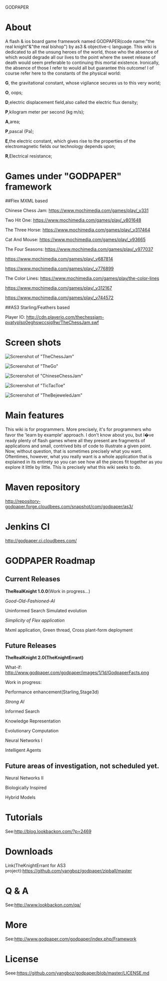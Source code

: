 GODPAPER

# About
A flash & ios board game framework named GODPAPER(code name:"the real knight"&"the real bishop") by as3 & objective-c language.
This wiki is dedicated to all the unsung heroes of the world, those who the absence of which
would degrade all our lives to the point where the sweet release of death would seem
preferable to continuing this mortal existence. Ironically, the absence of those I refer to
would all but guarantee this outcome!
I of course refer here to the constants of the physical world:

**G**, the gravitational constant, whose vigilance secures us to this very world;

**O**, oops;

**D**,electric displacement field,also called the electric flux density;

**P**,kilogram meter per second (kg m/s);

**A**,area;

**P**,pascal (Pa);

**E**,the electric constant, which gives rise to the properties of the electromagnetic fields our technology depends upon;

**R**,Electrical resistance;

# Games under "GODPAPER" framework

##Flex MXML based

Chinese Chess Jam: <a href="https://www.mochimedia.com/games/play/_v331">https://www.mochimedia.com/games/play/_v331</a>

Two Hit One: <a href="https://www.mochimedia.com/games/play/_v801648">https://www.mochimedia.com/games/play/_v801648</a>

The Three Horse: <a href="https://www.mochimedia.com/games/play/_v317464">https://www.mochimedia.com/games/play/_v317464</a>

Cat And Mouse: <a href="https://www.mochimedia.com/games/play/_v93665">https://www.mochimedia.com/games/play/_v93665</a>

The Four Seasons: <a href="https://www.mochimedia.com/games/play/_v977037">https://www.mochimedia.com/games/play/_v977037</a>

<a href="https://www.mochimedia.com/games/play/_v687814">https://www.mochimedia.com/games/play/_v687814</a>

<a href="https://www.mochimedia.com/games/play/_v776899">https://www.mochimedia.com/games/play/_v776899</a>

The Color Lines: <a href="https://www.mochimedia.com/games/play/the-color-lines">https://www.mochimedia.com/games/play/the-color-lines</a>

<a href="https://www.mochimedia.com/games/play/_v312167">https://www.mochimedia.com/games/play/_v312167</a>

<a href="https://www.mochimedia.com/games/play/_v744572">https://www.mochimedia.com/games/play/_v744572</a>

##AS3 Starling/Feathers based

Player IO: <a href="http://cdn.playerio.com/thechessjam-pvatyplso0eghswccsjq9w/TheChessJam.swf">http://cdn.playerio.com/thechessjam-pvatyplso0eghswccsjq9w/TheChessJam.swf</a>

# Screen shots

![Screenshot of "TheChessJam"](https://raw.github.com/yangboz/godpaper/master/TheKnightErrant/resources/screenshots/the_chess_jam.jpg)

![Screenshot of "TheGo"](https://raw.github.com/yangboz/godpaper/master/TheKnightErrant/resources/screenshots/the_go.jpg)

![Screenshot of "ChineseChessJam"](https://raw.github.com/yangboz/godpaper/master/TheKnightErrant/resources/screenshots/chinese_chess_jam.jpg)

![Screenshot of "TicTacToe"](https://raw.github.com/yangboz/godpaper/master/TheKnightErrant/resources/screenshots/tic_tac_toe.jpg)

![Screenshot of "TheBejeweledJam"](https://raw.github.com/yangboz/godpaper/master/TheKnightErrant/resources/screenshots/the_bejewel_jam.jpg)


# Main features
This wiki is for programmers. More precisely, it's for programmers who favor the 'learn by example' approach.
I don't know about you, but I�ve ready plenty of flash games where all they present are fragments of applications and small, contrived bits of code to illustrate a given point. Now, without question, that is sometimes precisely what you want. Oftentimes, however, what you really want is a whole application that is explained in its entirety so you can see how all the pieces fit together as you explore it little by little. This is precisely what this wiki seeks to do.

# Maven repository
http://repository-godpaper.forge.cloudbees.com/snapshot/com/godpaper/as3/

# Jenkins CI
http://godpaper.ci.cloudbees.com/

# GODPAPER Roadmap

## Current Releases

**TheRealKnight 1.0.0**(Work in progress...)

*Good-Old-Fashioned-AI*

Uninformed Search
Simulated evolution

*Simplicity of Flex application*

Mxml application,
Green thread,
Cross plant-form deployment 

## Future Releases

**TheRealKnight 2.0(TheKnightErrant)**

What-if:
<a href="http://www.godpaper.com/godpaper/images/1/1d/GodpaperFacts.png">http://www.godpaper.com/godpaper/images/1/1d/GodpaperFacts.png</a>

Work in progress:

Performance enhancement(Starling,Stage3d)

*Strong AI*

Informed Search

Knowledge Representation

Evolutionary Computation

Neural Networks I

Intelligent Agents

## Future areas of investigation, not scheduled yet.

Neural Networks II

Biologically Inspired

Hybrid Models

# Tutorials
See:<a href="http://blog.lookbackon.com/?p=2469">http://blog.lookbackon.com/?p=2469</a>
# Downloads
Link(TheKnightErrant for AS3 project):<a href="https://github.com/yangboz/godpaper/zipball/master">https://github.com/yangboz/godpaper/zipball/master</a>
# Q & A 
See:<a href="http://www.lookbackon.com/qa/">http://www.lookbackon.com/qa/</a>
# More
See:<a href="http://www.godpaper.com/godpaper/index.php/Framework">http://www.godpaper.com/godpaper/index.php/Framework</a>

# License
Seee:https://github.com/yangboz/godpaper/blob/master/LICENSE.md
